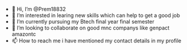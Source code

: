 - 👋 Hi, I’m @Prem18832
- 👀 I’m interested in learing new skills which can help to get a good job
- 🌱 I’m currently pursuing my Btech final year final semester
- 💞️ I’m looking to collaborate on good mnc companys like genpact amazontc
- 📫 How to reach me i have  mentioned my contact details in my profile

<!---
Prem18832/Prem18832 is a ✨ special ✨ repository because its `README.md` (this file) appears on your GitHub profile.
You can click the Preview link to take a look at your changes.
--->
